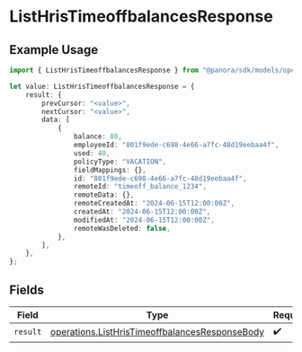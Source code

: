 # ListHrisTimeoffbalancesResponse

## Example Usage

```typescript
import { ListHrisTimeoffbalancesResponse } from "@panora/sdk/models/operations";

let value: ListHrisTimeoffbalancesResponse = {
    result: {
        prevCursor: "<value>",
        nextCursor: "<value>",
        data: [
            {
                balance: 80,
                employeeId: "801f9ede-c698-4e66-a7fc-48d19eebaa4f",
                used: 40,
                policyType: "VACATION",
                fieldMappings: {},
                id: "801f9ede-c698-4e66-a7fc-48d19eebaa4f",
                remoteId: "timeoff_balance_1234",
                remoteData: {},
                remoteCreatedAt: "2024-06-15T12:00:00Z",
                createdAt: "2024-06-15T12:00:00Z",
                modifiedAt: "2024-06-15T12:00:00Z",
                remoteWasDeleted: false,
            },
        ],
    },
};
```

## Fields

| Field                                                                                                            | Type                                                                                                             | Required                                                                                                         | Description                                                                                                      |
| ---------------------------------------------------------------------------------------------------------------- | ---------------------------------------------------------------------------------------------------------------- | ---------------------------------------------------------------------------------------------------------------- | ---------------------------------------------------------------------------------------------------------------- |
| `result`                                                                                                         | [operations.ListHrisTimeoffbalancesResponseBody](../../models/operations/listhristimeoffbalancesresponsebody.md) | :heavy_check_mark:                                                                                               | N/A                                                                                                              |